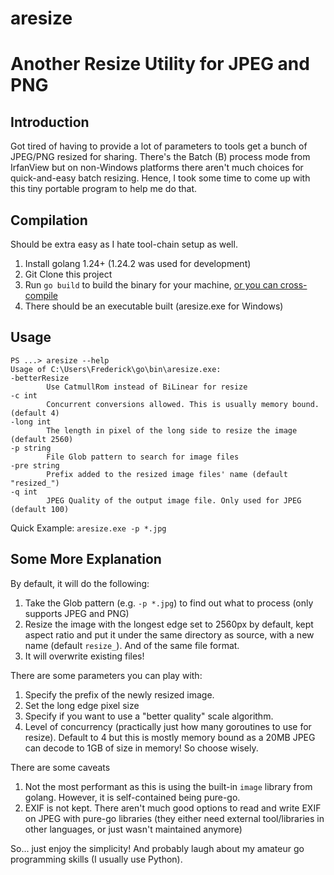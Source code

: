 # aresize
Another Resize Utility for JPEG and PNG
===

Introduction
---
Got tired of having to provide a lot of parameters to tools get a bunch of JPEG/PNG resized for sharing. There's the Batch (B) process mode from IrfanView but on non-Windows platforms there aren't much choices for quick-and-easy batch resizing. Hence, I took some time to come up with this tiny portable program to help me do that.

Compilation
---
Should be extra easy as I hate tool-chain setup as well. 
1. Install golang 1.24+ (1.24.2 was used for development)
2. Git Clone this project 
3. Run ``go build`` to build the binary for your machine, [or you can cross-compile](https://go.dev/wiki/GccgoCrossCompilation)
4. There should be an executable built (aresize.exe for Windows)

Usage
---

    PS ...> aresize --help
    Usage of C:\Users\Frederick\go\bin\aresize.exe:
    -betterResize
            Use CatmullRom instead of BiLinear for resize
    -c int
            Concurrent conversions allowed. This is usually memory bound. (default 4)
    -long int
            The length in pixel of the long side to resize the image (default 2560)
    -p string
            File Glob pattern to search for image files
    -pre string
            Prefix added to the resized image files' name (default "resized_")
    -q int
            JPEG Quality of the output image file. Only used for JPEG (default 100)

Quick Example:
``aresize.exe -p *.jpg``

Some More Explanation
---
By default, it will do the following:
1. Take the Glob pattern (e.g. ``-p *.jpg``) to find out what to process (only supports JPEG and PNG)
2. Resize the image with the longest edge set to 2560px by default, kept aspect ratio and put it under the same directory as source, with a new name (default ``resize_``). And of the same file format. 
3. It will overwrite existing files!

There are some parameters you can play with:
1. Specify the prefix of the newly resized image. 
2. Set the long edge pixel size
2. Specify if you want to use a "better quality" scale algorithm.
3. Level of concurrency (practically just how many goroutines to use for resize). Default to 4 but this is mostly memory bound as a 20MB JPEG can decode to 1GB of size in memory! So choose wisely.

There are some caveats
1. Not the most performant as this is using the built-in ``image`` library from golang. However, it is self-contained being pure-go.
2. EXIF is not kept. There aren't much good options to read and write EXIF on JPEG with pure-go libraries (they either need external tool/libraries in other languages, or just wasn't maintained anymore)

So... just enjoy the simplicity! And probably laugh about my amateur go programming skills (I usually use Python).  
